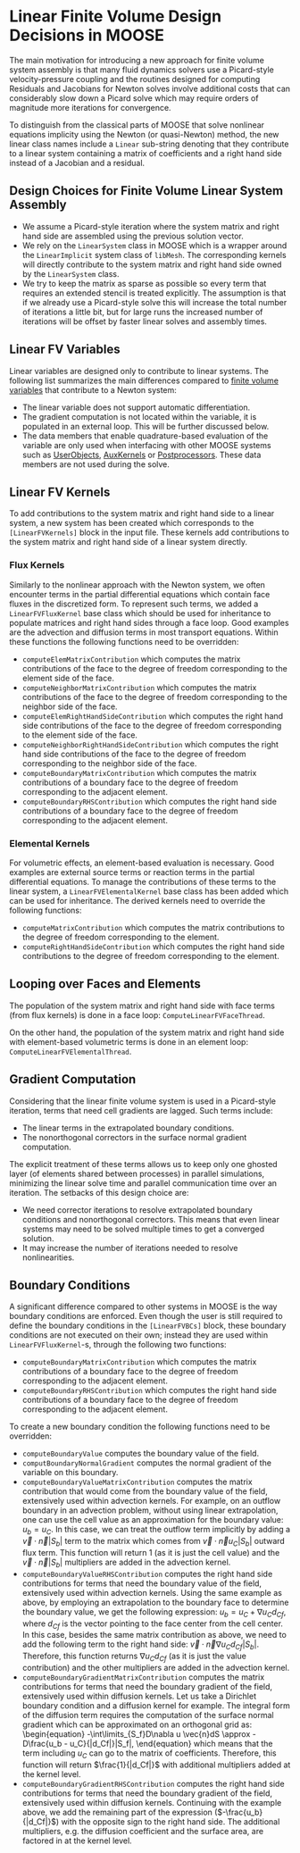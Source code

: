 
# Linear Finite Volume Design Decisions in MOOSE

The main motivation for introducing a new approach for finite volume system
assembly is that many fluid dynamics solvers use a Picard-style velocity-pressure
coupling and the routines designed for computing Residuals and Jacobians for Newton
solves involve additional costs that can considerably slow down a Picard
solve which may require orders of magnitude more iterations for convergence.

To distinguish from the classical parts of MOOSE that solve nonlinear equations
implicity using the Newton (or quasi-Newton) method, the new linear class names
include a `Linear` sub-string denoting that they contribute to a linear system
containing a matrix of coefficients and a right hand side instead of a
Jacobian and a residual.

## Design Choices for Finite Volume Linear System Assembly

- We assume a Picard-style iteration where the system matrix and right hand side
  are assembled using the previous solution vector.
- We rely on the `LinearSystem` class in MOOSE which is a wrapper around
  the `LinearImplicit` system class of `libMesh`. The corresponding kernels will
  directly contribute to the system matrix and right hand side owned by the
  `LinearSystem` class.
- We try to keep the matrix as sparse as possible so every term that requires
  an extended stencil is treated explicitly. The assumption is that if we already use
  a Picard-style solve this will increase the total number of iterations a little bit,
  but for large runs the increased number of iterations will be offset by faster linear
  solves and assembly times.

## Linear FV Variables

Linear variables are designed only to contribute to
linear systems. The following list summarizes the main differences compared to
[finite volume variables](MooseVariableFVReal.md) that contribute to a Newton system:

- The linear variable does not support automatic differentiation.
- The gradient computation is not located within the variable, it is populated
  in an external loop. This will be further discussed below.
- The data members that enable quadrature-based evaluation of the variable are only used
  when interfacing with other MOOSE systems such as [UserObjects](UserObject.md),
  [AuxKernels](AuxKernel.md) or [Postprocessors](Postprocessor.md). These data members
  are not used during the solve.

## Linear FV Kernels

To add contributions to the system matrix and right hand side to a linear system,
a new system has been created which corresponds to the `[LinearFVKernels]` block
in the input file. These kernels add contributions to the system matrix and right hand
side of a linear system directly.

### Flux Kernels

Similarly to the nonlinear approach with the Newton system, we often encounter
terms in the partial differential equations which contain face fluxes in
the discretized form. To represent such terms, we added a `LinearFVFluxKernel` base class which
should be used for inheritance to populate matrices and right hand sides through a
face loop. Good examples are the advection and diffusion terms in most transport
equations. Within these functions the following functions need to be overridden:

- `computeElemMatrixContribution` which computes the matrix contributions of
  the face to the degree of freedom corresponding to the element side of the face.
- `computeNeighborMatrixContribution` which computes the matrix contributions of
  the face to the degree of freedom corresponding to the neighbor side of the face.
- `computeElemRightHandSideContribution` which computes the right hand side
  contributions of the face to the degree of freedom corresponding to the element
  side of the face.
- `computeNeighborRightHandSideContribution` which computes the right hand side
  contributions of the face to the degree of freedom corresponding to the neighbor
  side of the face.
- `computeBoundaryMatrixContribution` which computes the matrix contributions of
  a boundary face to the degree of freedom corresponding to the adjacent element.
- `computeBoundaryRHSContribution` which computes the right hand side contributions of
  a boundary face to the degree of freedom corresponding to the adjacent element.

### Elemental Kernels

For volumetric effects, an element-based evaluation is necessary. Good examples are
external source terms or reaction terms in the partial differential equations.
To manage the contributions of these terms to the linear system, a
`LinearFVElementalKernel` base class has been added which can be used for inheritance.
The derived kernels need to override the following functions:

- `computeMatrixContribution` which computes the matrix contributions to the degree of
  freedom corresponding to the element.
- `computeRightHandSideContribution` which computes the right hand side contributions
  to the degree of freedom corresponding to the element.

## Looping over Faces and Elements

The population of the system matrix and right hand side with face terms
(from flux kernels) is done in a face loop: `ComputeLinearFVFaceThread`.

On the other hand, the population of the system matrix and right hand side
with element-based volumetric terms is done in an element
loop: `ComputeLinearFVElementalThread`.

## Gradient Computation

Considering that the linear finite volume system is used in a Picard-style iteration,
terms that need cell gradients are lagged. Such terms include:

- The linear terms in the extrapolated boundary conditions.
- The nonorthogonal correctors in the surface normal gradient computation.

The explicit treatment of these terms allows us to keep only one ghosted layer
(of elements shared between processes) in parallel simulations, minimizing the
linear solve time and parallel communication
time over an iteration. The setbacks of this design choice are:

- We need corrector iterations to resolve extrapolated boundary conditions
  and nonorthogonal correctors. This means that even linear systems may need to be solved
  multiple times to get a converged solution.
- It may increase the number of iterations needed to resolve nonlinearities.

## Boundary Conditions

A significant difference compared to other systems in MOOSE is the way
boundary conditions are enforced. Even though the user is still required to define the
boundary conditions in the `[LinearFVBCs]` block, these boundary conditions
are not executed on their own; instead they are used within `LinearFVFluxKernel`-s,
through the following two functions:

- `computeBoundaryMatrixContribution` which computes the matrix contributions of
  a boundary face to the degree of freedom corresponding to the adjacent element.
- `computeBoundaryRHSContribution` which computes the right hand side contributions of
  a boundary face to the degree of freedom corresponding to the adjacent element.

To create a new boundary condition the following functions need to be overridden:

- `computeBoundaryValue` computes the boundary value of the field.
- `computBoundaryNormalGradient` computes the normal gradient of the variable on this boundary.
- `computeBoundaryValueMatrixContribution` computes the matrix contribution that would come from
  the boundary value of the field, extensively used within advection kernels.
  For example, on an outflow boundary in an advection problem,
  without using linear extrapolation, one can use the cell value
  as an approximation for the boundary value: $u_b = u_C$. In this case, we can treat the outflow term
  implicitly by adding a $\vec{v} \cdot \vec{n} |S_b|$ term to the matrix which comes from
  $\vec{v} \cdot \vec{n} u_C |S_b|$ outward flux term. This function will return
  $1$ (as it is just the cell value) and the $\vec{v} \cdot \vec{n} |S_b|$ multipliers are added
  in the advection kernel.
- `computeBoundaryValueRHSContribution` computes the right hand side contributions for terms that
  need the boundary value of the field, extensively used within advection kernels.
  Using the same example as above, by employing an extrapolation to the boundary face to determine the
  boundary value, we get the following expression: $u_b = u_C+\nabla u_C d_{Cf}$, where $d_{Cf}$ is
  the vector pointing to the face center from the cell center. In this case, besides the same matrix
  contribution as above, we need to add the following term to the right hand side:
  $\vec{v} \cdot \vec{n} \nabla u_C d_{Cf} |S_b|$. Therefore, this function returns $\nabla u_C d_{Cf}$
  (as it is just the value contribution) and the other multipliers are added in the advection kernel.
- `computeBoundaryGradientMatrixContribution` computes the matrix contributions for terms that need the
  boundary gradient of the field, extensively used within diffusion kernels. Let us take a Dirichlet
  boundary condition and a diffusion kernel for example. The integral form of the diffusion term
  requires the computation of the surface normal gradient which can be approximated on an orthogonal grid as:
  \begin{equation}
    -\int\limits_{S_f}D\nabla u \vec{n}dS  \approx -D\frac{u_b - u_C}{|d_Cf|}|S_f|,
  \end{equation}
  which means that the term including $u_C$ can go to the matrix of coefficients. Therefore, this
  function will return $\frac{1}{|d_Cf|}$ with additional multipliers added at the kernel level.
- `computeBoundaryGradientRHSContribution` computes the right hand side contributions
  for terms that need the boundary gradient of the field, extensively used within diffusion kernels.
  Continuing with the example above, we add the remaining part of the expression ($-\frac{u_b}{|d_Cf|}$)
  with the opposite sign to the right hand side. The additional multipliers, e.g. the diffusion coefficient
  and the surface area, are factored in at the kernel level.




